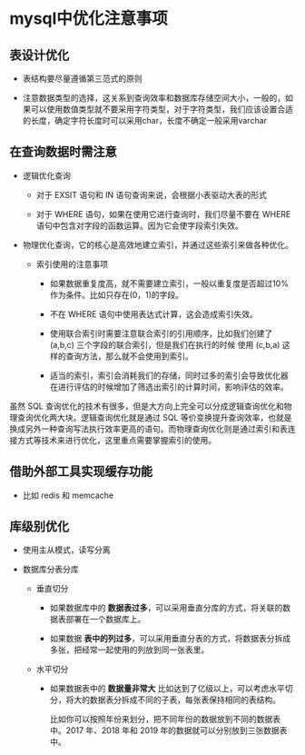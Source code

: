 # mysql中优化注意事项


## 表设计优化

*   表结构要尽量遵循第三范式的原则

*   注意数据类型的选择，这关系到查询效率和数据库存储空间大小，一般的，如果可以使用数值类型就不要采用字符类型，对于字符类型，我们应该设置合适的长度，确定字符长度时可以采用char，长度不确定一般采用varchar


##  在查询数据时需注意

*   逻辑优化查询

    *   对于 EXSIT 语句和 IN 语句查询来说，会根据小表驱动大表的形式
    
    *   对于 WHERE 语句，如果在使用它进行查询时，我们尽量不要在 WHERE 语句中包含对字段的函数运算。因为它会使字段索引失效。

*   物理优化查询，它的核心是高效地建立索引，并通过这些索引来做各种优化。

    *   索引使用的注意事项

        *   如果数据重复度高，就不需要建立索引，一般以重复度是否超过10%作为条件。比如只存在(0，1)的字段。

        *   不在 WHERE 语句中使用表达式计算，这会造成索引失效。

        *   使用联合索引时需要注意联合索引的引用顺序，比如我们创建了 (a,b,c) 三个字段的联合索引，但是我们在执行的时候 使用 (c,b,a) 这样的查询方法，那么就不会使用到索引。

        *   适当的索引，索引会消耗我们的存储，同时过多的索引会导致优化器在进行评估的时候增加了筛选出索引的计算时间，影响评估的效率。


虽然 SQL 查询优化的技术有很多，但是大方向上完全可以分成逻辑查询优化和物理查询优化两大块。逻辑查询优化就是通过 SQL 等价变换提升查询效率，也就是换成另外一种查询写法执行效率更高的语句。而物理查询优化则是通过索引和表连接方式等技术来进行优化，这里重点需要掌握索引的使用。


##  借助外部工具实现缓存功能

*   比如 redis 和 memcache


##  库级别优化

*   使用主从模式，读写分离

*   数据库分表分库

    *   垂直切分
        
        *   如果数据库中的 __数据表过多__，可以采用垂直分库的方式，将关联的数据表部署在一个数据库上。

        *   如果数据 __表中的列过多__，可以采用垂直分表的方式，将数据表分拆成多张，把经常一起使用的列放到同一张表里。

    *   水平切分

        *   如果数据表中的 __数据量非常大__ 比如达到了亿级以上，可以考虑水平切分，将大的数据表分拆成不同的子表，每张表保持相同的表结构。
            
            比如你可以按照年份来划分，把不同年份的数据放到不同的数据表中。2017 年、2018 年和 2019 年的数据就可以分别放到三张数据表中。